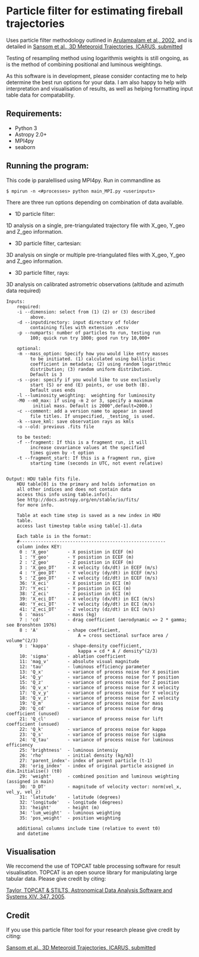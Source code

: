 # Particle filter for estimating fireball trajectories
Uses particle filter methodology outlined in
[Arulampalam et al., 2002](https://ieeexplore.ieee.org/abstract/document/978374/), and is detailed in 
[Sansom et al., 3D Meteoroid Trajectories, ICARUS, submitted](https://arxiv.org/abs/1802.02697)

Testing of resampling method using logarithmis weights is still ongoing, as is the method of combining positional and luminous weightings. 

As this software is in development, please consider contacting me to help determine the best run options for your data. 
I am also happy to help with interpretation and visualisation of results, as well as helping formatting input table data for compatability.


## Requirements:
- Python 3
- Astropy 2.0+
- MPI4py
- seaborn

## Running the program:
This code ip paralellised using MPI4py. 
Run in commandline as 

`$ mpirun -n <#processes> python main_MPI.py <userinputs>`

There are three run options depending on combination of data 
available. 

- 1D particle filter:            

1D analysis on a single, pre-triangulated trajectory file with X_geo, Y_geo and Z_geo information.

- 3D particle filter, cartesian: 

3D analysis on single or multiple pre-triangulated files with X_geo, Y_geo and Z_geo information.

- 3D particle filter, rays:      

3D analysis on calibrated astrometric observations (altitude and azimuth data required)




    Inputs: 
        required:
        -i --dimension: select from (1) (2) or (3) described 
             above.
        -d --inputdirectory: input directory of folder 
             containing files with extension .ecsv
        -p --numparts: number of particles to run, testing run 
             100; quick run try 1000; good run try 10,000+
        
        optional:
        -m --mass_option: Specify how you would like entry masses 
             to be initiated. (1) calculated using ballistic 
             coefficient in metadata; (2) using random logarithmic 
             distribution; (3) random uniform distribution. 
             Default is 3
        -s --pse: specify if you would like to use exclusively 
             start (S) or end (E) points, or use both (B). 
             Default uses ends
        -l --luminosity_weighting:  weighting for luminosity
        -M0 --m0_max: if using -m 2 or 3, specify a maximum 
              initial mass. Default is 2000",default=2000.)
        -c --comment: add a version name to appear in saved 
             file titles. If unspecified, _testing_ is used.
        -k --save_kml: save observation rays as kmls
        -o --old: previous .fits file
        
        to be tested:
        -f --fragment: If this is a fragment run, it will 
             increase covariance values at the specified 
             times given by -t option
        -t --fragment_start: If this is a fragment run, give  
             starting time (seconds in UTC, not event relative)
        

    Output: HDU table fits file. 
        HDU table[0] is the primary and holds information on 
        all other indices and does not contain data
        access this info using table.info(). 
        See http://docs.astropy.org/en/stable/io/fits/ 
        for more info. 

        Table at each time step is saved as a new index in HDU 
        table. 
        access last timestep table using table[-1].data

        Each table is in the format:
        #-------------------------------------------------------
        column index KEY:
         0 : 'X_geo'       - X posistion in ECEF (m)
         1 : 'Y_geo'       - Y posistion in ECEF (m)
         2 : 'Z_geo'       - Z posistion in ECEF (m) 
         3 : 'X_geo_DT'    - X velocity (dx/dt) in ECEF (m/s) 
         4 : 'Y_geo_DT'    - Y velocity (dy/dt) in ECEF (m/s) 
         5 : 'Z_geo_DT'    - Z velocity (dz/dt) in ECEF (m/s) 
         36: 'X_eci'       - X posistion in ECI (m)
         37: 'Y_eci'       - Y posistion in ECI (m)
         38: 'Z_eci'       - Z posistion in ECI (m)
         39: 'X_eci_DT'    - X velocity (dx/dt) in ECI (m/s)
         40: 'Y_eci_DT'    - Y velocity (dy/dt) in ECI (m/s)
         41: 'Z_eci_DT'    - Z velocity (dz/dt) in ECI (m/s)
         6 : 'mass'        - mass (kg)
         7 : 'cd'          - drag coefficient (aerodynamic => 2 * gamma; see Bronshten 1976)
         8 : 'A'           - shape coefficient,
                               A = cross sectional surface area / volume^(2/3)
         9 : 'kappa'       - shape-density coefficient, 
                               kappa = cd * A / density^(2/3)
         10: 'sigma'       - ablation coefficient
         11: 'mag_v'       - absolute visual magnitude
         12: 'tau'         - luminous efficiency parameter
         13: 'Q_x'         - variance of process noise for X position
         14: 'Q_y'         - variance of process noise for Y position
         15: 'Q_z'         - variance of process noise for Z position
         16: 'Q_v_x'       - variance of process noise for X velocity
         17: 'Q_v_y'       - variance of process noise for Y velocity
         18: 'Q_v_z'       - variance of process noise for Z velocity
         19: 'Q_m'         - variance of process noise for mass
         20: 'Q_cd'        - variance of process noise for drag coefficient (unused)
         21: 'Q_cl'        - variance of process noise for lift coefficient (unsued)
         22: 'Q_k'         - variance of process noise for kappa
         23: 'Q_s'         - variance of process noise for sigma
         24: 'Q_tau'       - variance of process noise for luminous efficiency
         25: 'brightness'  - luminous intensiy
         26: 'rho'         - initial density (kg/m3)
         27: 'parent_index'- index of parent particle (t-1)
         28: 'orig_index'  - index of original particle assigned in dim.Initialise() (t0)
         29: 'weight'      - combined position and luminous weighting (assigned in main)
         30: 'D_DT'        - magnitude of velocity vector: norm(vel_x, vel_y, vel_z)
         31: 'latitude'    - latitude (degrees)
         32: 'longitude'   - longitude (degrees)
         33: 'height'      - height (m)
         34: 'lum_weight'  - luminous weighting
         35: 'pos_weight'  - position weighting

        additional columns include time (relative to event t0)
        and datetime
       
      
## Visualisation
We reccomend the use of TOPCAT table processing software for result visualisation. 
TOPCAT is an open source library for manipulating large tabular data. Please give credit by citing:

[Taylor, TOPCAT & STILTS, Astronomical Data Analysis Software and Systems XIV, 347, 2005](http://adsabs.harvard.edu/full/2005ASPC..347...29T).


## Credit

If you use this particle filter tool for your research please give credit by citing:

[Sansom et al., 3D Meteoroid Trajectories, ICARUS, submitted](https://arxiv.org/abs/1802.02697)


